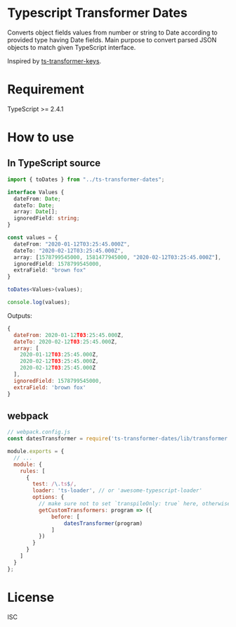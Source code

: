 # Typescript Transformer Dates
Converts object fields values from number or string to Date according to provided type having Date fields.
Main purpose to convert parsed JSON objects to match given TypeScript interface. 

Inspired by [ts-transformer-keys](https://github.com/kimamula/ts-transformer-keys).

# Requirement
TypeScript >= 2.4.1

# How to use 

## In TypeScript source

```ts
import { toDates } from "../ts-transformer-dates";

interface Values {
  dateFrom: Date;
  dateTo: Date;
  array: Date[];
  ignoredField: string;
}

const values = {
  dateFrom: "2020-01-12T03:25:45.000Z",
  dateTo: "2020-02-12T03:25:45.000Z", 
  array: [1578799545000, 1581477945000, "2020-02-12T03:25:45.000Z"],
  ignoredField: 1578799545000,
  extraField: "brown fox"
}

toDates<Values>(values);

console.log(values);
```

Outputs:
```js
{
  dateFrom: 2020-01-12T03:25:45.000Z,
  dateTo: 2020-02-12T03:25:45.000Z,
  array: [
    2020-01-12T03:25:45.000Z,
    2020-02-12T03:25:45.000Z,
    2020-02-12T03:25:45.000Z
  ],
  ignoredField: 1578799545000,
  extraField: 'brown fox'
}
```

## webpack
```js
// webpack.config.js
const datesTransformer = require('ts-transformer-dates/lib/transformer').default;

module.exports = {
  // ...
  module: {
    rules: [
      {
        test: /\.ts$/,
        loader: 'ts-loader', // or 'awesome-typescript-loader'
        options: {
          // make sure not to set `transpileOnly: true` here, otherwise it will not work
          getCustomTransformers: program => ({
              before: [
                  datesTransformer(program)
              ]
          })
        }
      }
    ]
  }
};

```

# License

ISC
